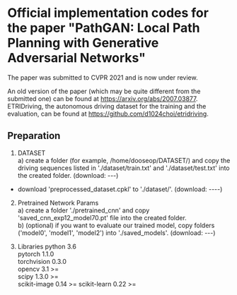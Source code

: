 # Official implementation codes for the paper "PathGAN: Local Path Planning with Generative Adversarial Networks"

The paper was submitted to CVPR 2021 and is now under review.

An old version of the paper (which may be quite different from the submitted one) can be found at https://arxiv.org/abs/2007.03877.  
ETRIDriving, the autonomous driving dataset for the training and the evaluation, can be found at https://github.com/d1024choi/etridriving.

## Preparation
1) DATASET  
  a) create a folder (for example, /home/dooseop/DATASET/) and copy the driving sequences listed in './dataset/train.txt' and './dataset/test.txt' into the created folder. (download: ---)  
  * download 'preprocessed_dataset.cpkl' to './dataset/'. (download: ----)  

2) Pretrained Network Params  
  a) create a folder './pretrained_cnn' and copy 'saved_cnn_exp12_model70.pt' file into the created folder.  
  b) (optional) if you want to evaluate our trained model, copy folders ('model0', 'model1', 'model2') into './saved_models'. (download: ---)  

2) Libraries
  python 3.6  
  pytorch 1.1.0  
  torchvision 0.3.0  
  opencv 3.1 >=  
  scipy 1.3.0 >=  
  scikit-image 0.14 >=
  scikit-learn 0.22 >=  
  
